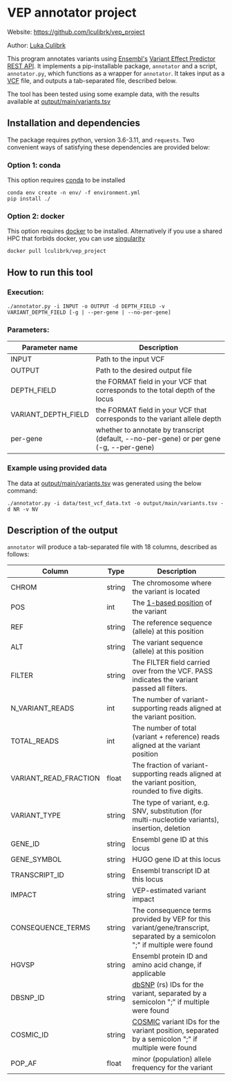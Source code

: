 # VEP annotator project

Website: https://github.com/lculibrk/vep_project

Author: [Luka Culibrk](https://github.com/lculibrk)

This program annotates variants using [Ensembl's](https://www.ensembl.org/) [Variant Effect Predictor](https://www.ensembl.org/info/docs/tools/vep/index.html) [REST API](https://rest.ensembl.org/#VEP). 
It implements a pip-installable package, `annotator` and a script, `annotator.py`, which functions as a wrapper for `annotator`. It takes input as a [VCF](https://samtools.github.io/hts-specs/VCFv4.2.pdf) file, 
and outputs a tab-separated file, described below. 

The tool has been tested using some example data, with the results available at [output/main/variants.tsv](https://github.com/lculibrk/vep_project/blob/main/output/main/variants.tsv)

## Installation and dependencies
The package requires python, version 3.6-3.11, and `requests`. Two convenient ways of satisfying these dependencies are provided below:

### Option 1: conda

This option requires [conda](https://conda.io/projects/conda/en/latest/user-guide/getting-started.html) to be installed
```
conda env create -n env/ -f environment.yml
pip install ./
```

### Option 2: docker

This option requires [docker](https://www.docker.com/) to be installed. 
Alternatively if you use a shared HPC that forbids docker, you can use [singularity](https://docs.sylabs.io/guides/3.5/user-guide/introduction.html)

```
docker pull lculibrk/vep_project
```

## How to run this tool
### Execution:
```
./annotator.py -i INPUT -o OUTPUT -d DEPTH_FIELD -v VARIANT_DEPTH_FIELD [-g | --per-gene | --no-per-gene]
```
### Parameters:

| Parameter name | Description |
|----------------|-------------|
| INPUT | Path to the input VCF |
| OUTPUT | Path to the desired output file |
| DEPTH_FIELD | the FORMAT field in your VCF that corresponds to the total depth of the locus |
| VARIANT_DEPTH_FIELD | the FORMAT field in your VCF that corresponds to the variant allele depth |
| per-gene | whether to annotate by transcript (default, --no-per-gene) or per gene (-g, --per-gene) |


### Example using provided data

The data at [output/main/variants.tsv](https://github.com/lculibrk/vep_project/blob/main/output/main/variants.tsv) was generated using the below command:

```
./annotator.py -i data/test_vcf_data.txt -o output/main/variants.tsv -d NR -v NV
```

## Description of the output

`annotator` will produce a tab-separated file with 18 columns, described as follows:
	
| Column | Type | Description |
|---|---|---|
| CHROM | string | The chromosome where the variant is located |
| POS | int | The [1-based position](https://www.biostars.org/p/84686/) of the variant |
| REF | string | The reference sequence (allele) at this position |
| ALT | string | The variant sequence (allele) at this position |
| FILTER | string | The FILTER field carried over from the VCF. PASS indicates the variant passed all filters. |
| N_VARIANT_READS | int | The number of variant-supporting reads aligned at the variant position. |
| TOTAL_READS | int | The number of total (variant + reference) reads aligned at the variant position |
| VARIANT_READ_FRACTION | float | The fraction of variant-supporting reads aligned at the variant position, rounded to five digits. |
| VARIANT_TYPE | string | The type of variant, e.g. SNV, substitution (for multi-nucleotide variants), insertion, deletion |
| GENE_ID | string | Ensembl gene ID at this locus |
| GENE_SYMBOL | string | HUGO gene ID at this locus |
| TRANSCRIPT_ID | string | Ensembl transcript ID at this locus |
| IMPACT | string | VEP-estimated variant impact |
| CONSEQUENCE_TERMS | string | The consequence terms provided by VEP for this variant/gene/transcript, separated by a semicolon ";" if multiple were found |
| HGVSP | string | Ensembl protein ID and amino acid change, if applicable |
| DBSNP_ID | string | [dbSNP](https://www.ncbi.nlm.nih.gov/snp/) (rs) IDs for the variant, separated by a semicolon ";" if multiple were found |
| COSMIC_ID | string | [COSMIC](https://cancer.sanger.ac.uk/cosmic) variant IDs for the variant position, separated by a semicolon ";" if multiple were found |
| POP_AF | float | minor (population) allele frequency for the variant |

